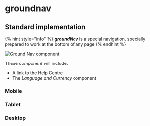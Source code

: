 # groundnav

## Standard implementation

{% hint style="info" %}
_**groundNav**_ is a special navigation, specially prepared to work at the bottom of any page
{% endhint %}

![Ground Nav component](https://github.com/miriamcastellon/st-design/tree/10a3297df124277b17d6268d0c90d09255da081f/design-system/.gitbook/assets/groundnav%20%281%29.png)

These _component_ will include:

* A link to the Help Centre
* The _Language and Currency_ component

### Mobile

### Tablet

### Desktop

